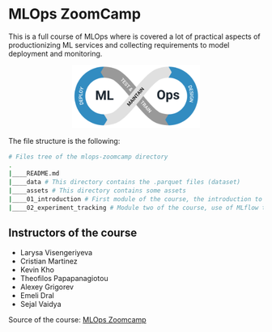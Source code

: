 # MLOps ZoomCamp
This is a full course of MLOps where is covered a lot of practical aspects of productionizing ML services and collecting requirements to model deployment and monitoring.

<p align="center">
  <img src="../assets/imgs/general_imgs/mlops_logo.png" width=50%/>
</p>

The file structure is the following:

```bash 
# Files tree of the mlops-zoomcamp directory
.
|____README.md
|____data # This directory contains the .parquet files (dataset)
|____assets # This directory contains some assets
|____01_introduction # First module of the course, the introduction to MLOps
|____02_experiment_tracking # Module two of the course, use of MLflow to keep tracking of the experiments metadata and model registry
```

## Instructors of the course
- Larysa Visengeriyeva
- Cristian Martinez
- Kevin Kho
- Theofilos Papapanagiotou
- Alexey Grigorev
- Emeli Dral
- Sejal Vaidya

Source of the course:
[MLOps Zoomcamp](https://github.com/DataTalksClub/mlops-zoomcamp)